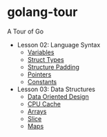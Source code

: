 # golang-tour

A Tour of Go

- Lesson 02: Language Syntax
  - [Variables](https://github.com/gkjoyes/golang-tour/blob/master/lesson/02/syntax/variables/readme.md)
  - [Struct Types](https://github.com/gkjoyes/golang-tour/blob/master/lesson/02/syntax/struct-types/Readme.md)
  - [Structure Padding](https://github.com/gkjoyes/golang-tour/tree/master/lesson/02/syntax/struct-types/padding)
  - [Pointers](https://github.com/gkjoyes/golang-tour/blob/91a0a21bf54161ad63c2cd4f0212c75204c2151c/lesson/02/syntax/pointers/Readme.md)
  - [Constants](https://github.com/gkjoyes/golang-tour/blob/fbbbc529947aba5e079ea09f66f88b22c43f4d71/lesson/02/syntax/constants/Readme.md)
- Lesson 03: Data Structures
  - [Data Oriented Design](https://github.com/gkjoyes/golang-tour/blob/c8c7e8750ee9ca718e31ed7ed4fe284d368e7102/lesson/03/Readme.md)
  - [CPU Cache](https://github.com/gkjoyes/golang-tour/blob/c8c7e8750ee9ca718e31ed7ed4fe284d368e7102/lesson/03/caching/Readme.md)
  - [Arrays](https://github.com/gkjoyes/golang-tour/blob/94d20aa727067eeedf7adf762fd00e24334ab57a/lesson/03/array/Readme.md)
  - [Slice](https://github.com/gkjoyes/golang-tour/blob/84bade1c426713c559e82750405f978ed7989099/lesson/03/slice/Readme.md)
  - [Maps](https://github.com/gkjoyes/golang-tour/blob/42dd2fe8b5546a4e4eb5260970ab7bb2d44fae73/lesson/03/map/Readme.md)
